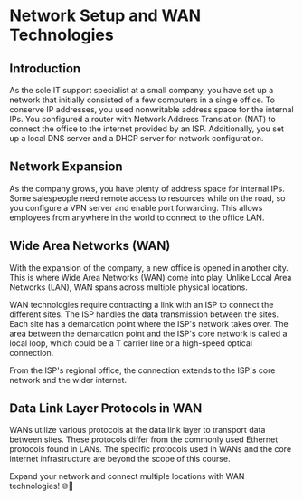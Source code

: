 # Network Setup and WAN Technologies

## Introduction

As the sole IT support specialist at a small company, you have set up a network that initially consisted of a few computers in a single office. To conserve IP addresses, you used nonwritable address space for the internal IPs. You configured a router with Network Address Translation (NAT) to connect the office to the internet provided by an ISP. Additionally, you set up a local DNS server and a DHCP server for network configuration.

## Network Expansion

As the company grows, you have plenty of address space for internal IPs. Some salespeople need remote access to resources while on the road, so you configure a VPN server and enable port forwarding. This allows employees from anywhere in the world to connect to the office LAN.

## Wide Area Networks (WAN)

With the expansion of the company, a new office is opened in another city. This is where Wide Area Networks (WAN) come into play. Unlike Local Area Networks (LAN), WAN spans across multiple physical locations.

WAN technologies require contracting a link with an ISP to connect the different sites. The ISP handles the data transmission between the sites. Each site has a demarcation point where the ISP's network takes over. The area between the demarcation point and the ISP's core network is called a local loop, which could be a T carrier line or a high-speed optical connection.

From the ISP's regional office, the connection extends to the ISP's core network and the wider internet.

## Data Link Layer Protocols in WAN

WANs utilize various protocols at the data link layer to transport data between sites. These protocols differ from the commonly used Ethernet protocols found in LANs. The specific protocols used in WANs and the core internet infrastructure are beyond the scope of this course.

Expand your network and connect multiple locations with WAN technologies! 🌐💼
